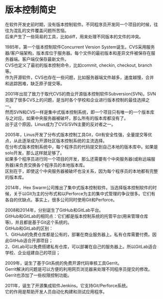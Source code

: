 # 版本控制简史
在软件开发史前时期，没有版本控制软件。不同程序员开发同一个项目的时候，往往为混乱的文件覆盖问题所苦恼。  
后来产生了一些简易的工具，比如diff，用来处理不同版本的文件的冲突。  

1985年，第一个版本控制软件Concurrent Version System诞生。CVS采用服务器/客户端架构，版本库位于服务器。每个文件的最初版本和差异文件被保存在服务器端。客户端仅保存最新文件。  
CVS也定义了最初的版本控制命令，比如commit, checkin, checkout, branch等。  
作为开源软件，CVS也存在一些问题，比如服务器端文件越多，速度越慢，合并和追踪困难，缺乏原子提交等。  

2001年出现了致力于取代CVS的商业开源版本控制软件Subversion(SVN)。SVN克服了很多CVS上的问题，是当时各个学校和企业进行版本控制的最佳选择之一。  
然而SVN和CVS一样是集中式版本控制系统，即一个项目只有唯一的一个版本库与之对应。如果中央服务器被破坏，那么所有的版本库都没有了。  
出于这个原因，Linus成为了CVS/SVN主要的反对者之一。  

2005年，Linus开发了分布式版本控制工具Git，Git有安全性强，全量提交等优点，从此逐渐成为开源社区版本控制系统的主流选择。  
在分布式版本控制系统中，每个程序员的代码提交到自己本地的版本库中。如果是solo开发，那么这样就足够了。    
如果多个程序员进行同一个项目的开发，那么还需要有个中央服务器(或称远端服务器)来负责交换各个程序员的本地版本库。  
区别在于，即使这个中央服务器被破坏也没关系，因为每个程序员的本地都有完整的版本库。  

2014年，Hex Swarm公司推出了集中式版本控制软件。当选择版本控制软件的时候，关于以Git为主的分布式和以Perforce为主的集中式管理的争议很多。它们有各自的优缺点。事实上，很多公司同时使用Git和Perforce。  

2008和2014年，分别诞生了GitHub和GitLab平台。  
GitHub和GitLab的相同点：它们都是版本控制系统的托管平台(用来管理仓库等)，并且都是基于Git这个系统的。  
GitHub和GitLab的区别：  
1、GitHub的免费仓库都是公有的，部署在商业服务器上。私有仓库需要付费。因此GitHub适合开源项目；  
2、GitLab可以免费搭建私有仓库，可以部署在自己的服务器上。所以GitLab适合学校、企业组建自己的项目；  

2009年，诞生了基于Git系统的免费开源代码审核工具Gerrit。  
Gerrit解决的问题是可以方便的利用网页浏览器来处理不同程序员提交的修改。  
Gerrit也添加了一些权限控制功能。  

2011年，诞生了开源集成软件Jenkins。它支持Git/Perforce系统。  
它的作用是帮助开发人员自动化构建和测试应用程序。  

